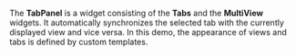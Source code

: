 The **TabPanel** is&nbsp;a&nbsp;widget consisting of&nbsp;the **Tabs** and the **MultiView** widgets. It&nbsp;automatically synchronizes the selected tab with the currently displayed view and vice versa. In&nbsp;this demo, the appearance of&nbsp;views and tabs is&nbsp;defined by&nbsp;custom templates.